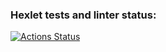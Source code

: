 ### Hexlet tests and linter status:
[![Actions Status](https://github.com/ockotsu/frontend-project-44/actions/workflows/hexlet-check.yml/badge.svg)](https://github.com/ockotsu/frontend-project-44/actions)